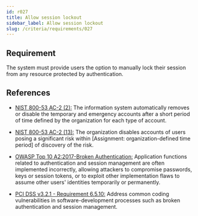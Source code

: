 ```yaml
---
id: r027
title: Allow session lockout
sidebar_label: Allow session lockout
slug: /criteria/requirements/027
---
```


## Requirement

The system must provide users the option to
manually lock their session
from any resource protected by authentication.

## References

- [NIST 800-53 AC-2 (2):](https://nvd.nist.gov/800-53/Rev4/control/AC-2)
  The information system
  automatically removes or disable the temporary
  and emergency accounts
  after a short period of time
  defined by the organization
  for each type of account.

- [NIST 800-53 AC-2 (13):](https://nvd.nist.gov/800-53/Rev4/control/AC-2)
  The organization disables accounts
  of users posing a significant risk
  within [Assignment: organization-defined time period]
  of discovery of the risk.

- [OWASP Top 10 A2:2017-Broken Authentication:](https://owasp.org/www-project-top-ten/OWASP_Top_Ten_2017/Top_10-2017_A2-Broken_Authentication)
  Application functions related to
  authentication and session management
  are often implemented incorrectly,
  allowing attackers to compromise passwords,
  keys or session tokens,
  or to exploit other implementation flaws
  to assume other users' identities
  temporarily or permanently.

- [PCI DSS v3.2.1 - Requirement 6.5.10:](https://www.pcisecuritystandards.org/documents/PCI_DSS_v3-2-1.pdf)
  Address common coding vulnerabilities
  in software-development processes
  such as broken authentication
  and session management.

